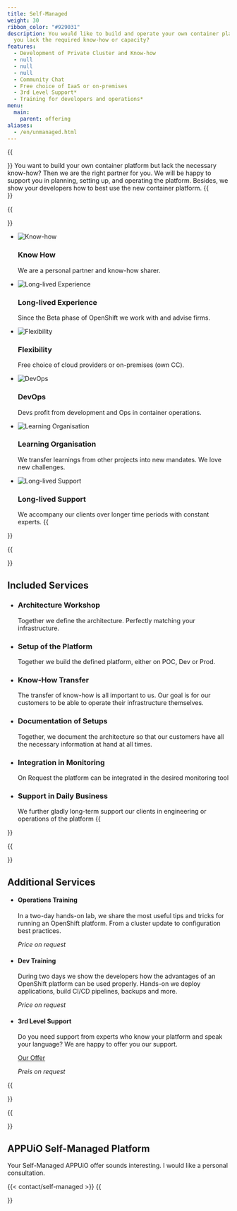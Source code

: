 ```yaml
---
title: Self-Managed
weight: 30
ribbon_color: "#929031"
description: You would like to build and operate your own container platform but
  you lack the required know-how or capacity?
features:
  - Development of Private Cluster and Know-how
  - null
  - null
  - null
  - Community Chat
  - Free choice of IaaS or on-premises
  - 3rd Level Support*
  - Training for developers and operations*
menu:
  main:
    parent: offering
aliases:
  - /en/unmanaged.html
---
```

{{<section class="offering-hero self-managed" header="images/header.svg">}}
You want to build your own container platform but lack the necessary know-how? Then we are the right partner for you. We will be happy to support you in planning, setting up, and operating the platform. Besides, we show your developers how to best use the new container platform.
{{</section>}}

{{<section class="darkblue has-cols">}}

* ![Know-how](knowHow_sharing.svg)

  ### Know How

  We are a personal partner and know-how sharer.
* ![Long-lived Experience](experience.svg)

  ### Long-lived Experience

  Since the Beta phase of OpenShift we work with and advise firms.
* ![Flexibility](freie_wahl.svg)

  ### Flexibility

  Free choice of cloud providers or on-premises (own CC).
* ![DevOps](devOps.svg)

  ### DevOps

  Devs profit from development and Ops in container operations.
* ![Learning Organisation](learning_Organisation.svg)

  ### Learning Organisation

  We transfer learnings from other projects into new mandates. We love new challenges.
* ![Long-lived Support](longterm_support.svg)

  ### Long-lived Support

    We accompany our clients over longer time periods with constant experts.
  {{</section>}}

{{<section class="has-cols col-cyan y-narrow">}}

# Included Services

* ### Architecture Workshop

   Together we define the architecture. Perfectly matching your infrastructure.
* ### Setup of the Platform

   Together we build the defined platform, either on POC, Dev or Prod.
* ### Know-How Transfer

   The transfer of know-how is all important to us. Our goal is for our customers to be able to operate their infrastructure themselves.
* ### Documentation of Setups

   Together, we document the architecture so that our customers have all the necessary information at hand at all times.
* ### Integration in Monitoring

   On Request the platform can be integrated in the desired monitoring tool
* ### Support in Daily Business

    We further gladly long-term support our clients in engineering or operations of the platform
  {{</section>}}

{{<section class="cyan has-cols col-white y-narrow text-left items-center">}}

# Additional Services

* #### Operations Training

   In a two-day hands-on lab, we share the most useful tips and tricks for running an OpenShift platform. From a cluster update to configuration best practices.

   *Price on request*
* #### Dev Training

   During two days we show the developers how the advantages of an OpenShift platform can be used properly. Hands-on we deploy applications, build CI/CD pipelines, backups and more.

   *Price on request*
* #### 3rd Level Support

   Do you need support from experts who know your platform and speak your language? We are happy to offer you our support.

  [Our Offer](<* images/uploads/3rd-level-support.pdf>) 

   *Preis on request*

{{</section>}}

{{<section class="darkblue">}}

# APPUiO Self-Managed Platform

Your Self-Managed APPUiO offer sounds interesting. I would like a personal consultation.

{{< contact/self-managed >}}
{{</section>}}